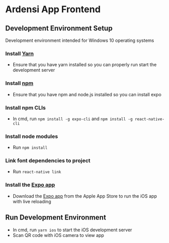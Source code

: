 # Ardensi App Frontend

## Development Environment Setup

Development environment intended for Windows 10 operating systems

### Install [Yarn](https://classic.yarnpkg.com/en/docs/install/#windows-stable)
- Ensure that you have yarn installed so you can properly run start the development server

### Install [npm](https://www.npmjs.com/get-npm)
- Ensure that you have npm and node.js installed so you can install expo

### Install npm CLIs
- In cmd, run `npm install -g expo-cli` and `npm install -g react-native-cli`

### Install node modules
- Run `npm install`

### Link font dependencies to project
- Run `react-native link`

### Install the [Expo app](https://apps.apple.com/us/app/expo-client/id982107779)
- Download the [Expo app](https://apps.apple.com/us/app/expo-client/id982107779) from the Apple App Store to run the iOS app with live reloading

## Run Development Environment
- In cmd, run `yarn ios` to start the iOS development server
- Scan QR code with iOS camera to view app
